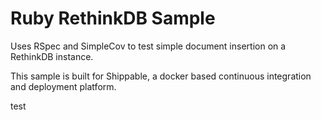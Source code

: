 
Ruby RethinkDB Sample
=====================

Uses RSpec and SimpleCov to test simple document insertion on a RethinkDB instance.

This sample is built for Shippable, a docker based continuous integration and deployment platform.

test
